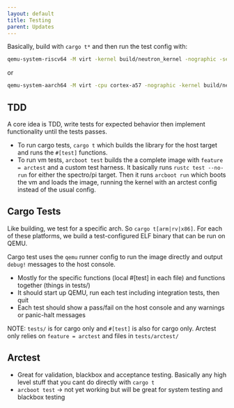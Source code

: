 ```yaml
---
layout: default
title: Testing
parent: Updates
---
```


Basically, build with `cargo t*` and then run the test config with:

```bash
qemu-system-riscv64 -M virt -kernel build/neutron_kernel -nographic -serial mon:stdio
```

or

```bash
qemu-system-aarch64 -M virt -cpu cortex-a57 -nographic -kernel build/neutron_kernel -serial mon:stdio
```

## TDD

A core idea is TDD, write tests for expected behavior then implement functionality until the tests passes.

- To run cargo tests, `cargo t` which builds the library for the host target and runs the `#[test]` functions.
- To run vm tests, `arcboot test` builds the a complete image with `feature = arctest` and a custom test harness. It basically runs `rustc test --no-run` for either the spectro/pi target. Then it runs `arcboot run` which boots the vm and loads the image, running the kernel with an arctest config instead of the usual config.

## Cargo Tests

Like building, we test for a specific arch. So `cargo t[arm|rv|x86]`. For each of these platforms, we build a test-configured ELF binary that can be run on QEMU.

Cargo test uses the `qemu` runner config to run the image directly and output `debug!` messages to the host console.

- Mostly for the specific functions (local #[test] in each file) and functions together (things in tests/)
- It should start up QEMU, run each test including integration tests, then quit
- Each test should show a pass/fail on the host console and any warnings or panic-halt messages

NOTE: `tests/` is for cargo only and `#[test]` is also for cargo only. Arctest only relies on `feature = arctest` and files in `tests/arctest/`

## Arctest

- Great for validation, blackbox and acceptance testing. Basically any high level stuff that you cant do directly with `cargo t`
- `arcboot test` -> not yet working but will be great for system testing and blackbox testing
